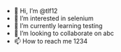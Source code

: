 - 👋 Hi, I’m @tlf12
- 👀 I’m interested in selenium
- 🌱 I’m currently learning testing
- 💞️ I’m looking to collaborate on abc
- 📫 How to reach me 1234

<!---
tlf12/tlf12 is a ✨ special ✨ repository because its `README.md` (this file) appears on your GitHub profile.
You can click the Preview link to take a look at your changes.
--->
